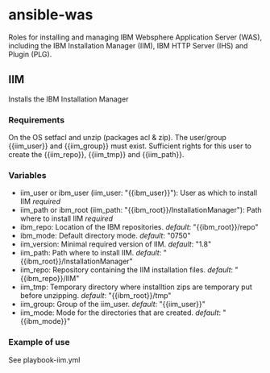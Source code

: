 # ansible-was

Roles for installing and managing IBM Websphere Application Server (WAS),
including the IBM Installation Manager (IIM), IBM HTTP Server (IHS)  and
Plugin (PLG).

## IIM

Installs the IBM Installation Manager

### Requirements

On the OS setfacl and unzip (packages acl & zip).
The user/group {{iim_user}} and {{iim_group}} must exist.
Sufficient rights for this user to create the {{iim_repo}}, {{iim_tmp}} and {{iim_path}}.

### Variables

- iim_user or ibm_user (iim_user: "{{ibm_user}}"): User as which to install IIM *required*
- iim_path or ibm_root (iim_path: "{{ibm_root}}/InstallationManager"): Path where to install IIM *required*
- ibm_repo: Location of the IBM repositories. *default*: "{{ibm_root}}/repo"
- ibm_mode: Default directory mode. *default*: "0750"
- iim_version: Minimal required version of IIM. *default*: "1.8"
- iim_path: Path where to install IIM. *default*: "{{ibm_root}}/InstallationManager"
- iim_repo: Repository containing the IIM installation files. *default*: "{{ibm_repo}}/IIM"
- iim_tmp: Temporary directory where installtion zips are temporary put before unzipping. *default*: "{{ibm_root}}/tmp"
- iim_group: Group of the iim_user. *default*: "{{iim_user}}"
- iim_mode: Mode for the directories that are created. *default*: "{{ibm_mode}}"

### Example of use

See playbook-iim.yml
